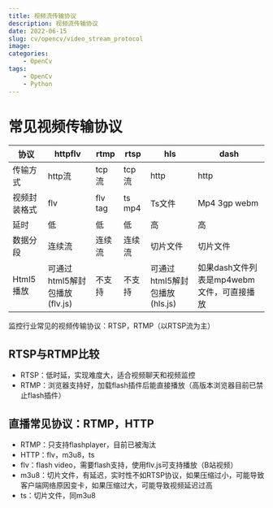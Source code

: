 ```yaml
---
title: 视频流传输协议
description: 视频流传输协议
date: 2022-06-15
slug: cv/opencv/video_stream_protocol
image: 
categories:
    - OpenCv
tags:
    - OpenCv
    - Python
---
```


# 常见视频传输协议

| 协议 | httpflv | rtmp | rtsp | hls | dash |
| --- | --- | --- | --- | --- | --- |
| 传输方式 | http流 | tcp流 | tcp流 | http | http |
| 视频封装格式 | flv | flv tag | ts mp4 | Ts文件 | Mp4 3gp webm |
| 延时 | 低 | 低 | 低 | 高 | 高 |
| 数据分段 | 连续流 | 连续流 | 连续流 | 切片文件 | 切片文件 |
| Html5播放 | 可通过html5解封包播放(flv.js) | 不支持 | 不支持 | 可通过html5解封包播放(hls.js) | 如果dash文件列表是mp4webm文件，可直接播放 |

监控行业常见的视频传输协议：RTSP，RTMP（以RTSP流为主）

## RTSP与RTMP比较

* RTSP：低时延，实现难度大，适合视频聊天和视频监控
* RTMP：浏览器支持好，加载flash插件后能直接播放（高版本浏览器目前已禁止flash插件）

## 直播常见协议：RTMP，HTTP

* RTMP：只支持flashplayer，目前已被淘汰
* HTTP：flv，m3u8，ts
* flv：flash video，需要flash支持，使用flv.js可支持播放（B站视频）
* m3u8：切片文件，有延迟，实时性不如RTSP协议，如果压缩过小，可能导致客户端网络原因变卡，如果压缩过大，可能导致视频延迟过高
* ts：切片文件，同m3u8
